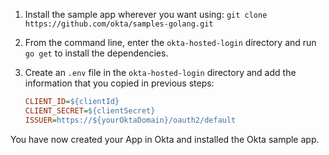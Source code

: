 1. Install the sample app wherever you want using: `git clone https://github.com/okta/samples-golang.git`

2. From the command line, enter the  `okta-hosted-login` directory and run `go get` to install the dependencies.

3. Create an `.env` file in the `okta-hosted-login` directory and add the information that you copied in previous steps:

    ```ini
    CLIENT_ID=${clientId}
    CLIENT_SECRET=${clientSecret}
    ISSUER=https://${yourOktaDomain}/oauth2/default
    ```

You have now created your App in Okta and installed the Okta <StackSelector snippet="applang" noSelector inline /> sample app.
